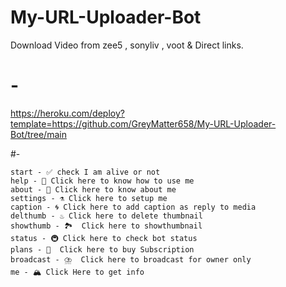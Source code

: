 # My-URL-Uploader-Bot
Download Video from zee5 , sonyliv , voot &amp; Direct links.




# -


https://heroku.com/deploy?template=https://github.com/GreyMatter658/My-URL-Uploader-Bot/tree/main

#-
```
start - ✅ check I am alive or not 
help - 💮 Click here to know how to use me
about - 👮 Click here to know about me
settings - ⚗️ Click here to setup me
caption - 🌀 Click here to add caption as reply to media 
delthumb - ♨️ Click here to delete thumbnail
showthumb - 🏞️  Click here to showthumbnail
status - 🚇 Click here to check bot status
plans - 🔰  Click here to buy Subscription 
broadcast - ⛈️  Click here to broadcast for owner only
me - 🏔️ Click Here to get info
```
